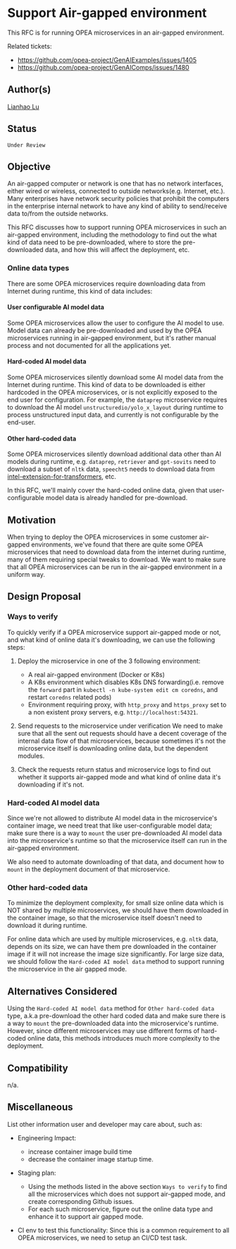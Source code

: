 # Support Air-gapped environment

This RFC is for running OPEA microservices in an air-gapped environment.

Related tickets:
- https://github.com/opea-project/GenAIExamples/issues/1405
- https://github.com/opea-project/GenAIComps/issues/1480

## Author(s)

[Lianhao Lu](https://github.com/lianhao)

## Status

`Under Review`

## Objective

An air-gapped computer or network is one that has no network interfaces, either wired or wireless, connected to outside networks(e.g. Internet, etc.). Many enterprises have network security policies that prohibit the computers in the enterprise internal network to have any kind of ability to send/receive data to/from the outside networks. 

This RFC discusses how to support running OPEA microservices in such an air-gapped environment, including the methodology to find out the what kind of data need to be pre-downloaded, where to store the pre-downloaded data, and how this will affect the deployment, etc.

### Online data types
There are some OPEA microservices require downloading data from Internet during runtime, this kind of data includes:

#### User configurable AI model data
Some OPEA microservices allow the user to configure the AI model to use. Model data can already be pre-downloaded and used by the OPEA microservices running in air-gapped environment, but it's rather manual process and not documented for all the applications yet.

#### Hard-coded AI model data
Some OPEA microservices silently download some AI model data from the Internet during runtime. This kind of data to be downloaded is either hardcoded in the OPEA microservices, or is not explicitly exposed to the end user for configuration. For example, the `dataprep` microservice requires to download the AI model `unstructuredio/yolo_x_layout` during runtime to process unstructured input data, and currently is not configurable by the end-user.

#### Other hard-coded data
Some OPEA microservices silently download additional data other than AI models during runtime, e.g. `dataprep`, `retriever` and `gpt-sovits` need to download a subset of `nltk` data, `speecht5` needs to download data from [intel-extension-for-transformers](https://github.com/intel/intel-extension-for-transformers/tree/main/intel_extension_for_transformers/neural_chat/assets/speaker_embeddings), etc.

In this RFC, we'll mainly cover the hard-coded online data, given that user-configurable model data is already handled for pre-download.

## Motivation

When trying to deploy the OPEA microservices in some customer air-gapped environments, we've found that there are quite some OPEA microservices that need to download data from the internet during runtime, many of them requiring special tweaks to download. We want to make sure that all OPEA microservices can be run in the air-gapped environment in a uniform way.

## Design Proposal

### Ways to verify
To quickly verify if a OPEA microservice support air-gapped mode or not, and what kind of online data it's downloading, we can use the following steps:

 1. Deploy the microservice in one of the 3 following environment:
    - A real air-gapped environment (Docker or K8s)
    - A K8s environment which disables K8s DNS forwarding(i.e. remove the `forward` part in `kubectl -n kube-system edit cm coredns`, and restart `coredns` related pods)
    - Environment requiring proxy, with `http_proxy` and `https_proxy` set to a non existent proxy servers, e.g. `http://localhost:54321`.

 2. Send requests to the microservice under verification
     We need to make sure that all the sent out requests should have a decent coverage of the internal data flow of that microservices, because sometimes it's not the microservice itself is downloading online data, but the dependent modules.

 3. Check the requests return status and microservice logs to find out whether it supports air-gapped mode and what kind of online data it's downloading if it's not.

### Hard-coded AI model data

Since we're not allowed to distribute AI model data in the microservice's container image, we need treat that like user-configurable model data; make sure there is a way to `mount` the user pre-downloaded AI model data into the microservice's runtime so that the microservice itself can run in the air-gapped environment.

We also need to automate downloading of that data, and document how to `mount` in the deployment document of that microservice.

### Other hard-coded data

To minimize the deployment complexity, for small size online data which is NOT shared by multiple microservices, we should have them downloaded in the container image, so that the microservice itself doesn't need to download it during runtime.

For online data which are used by multiple microservices, e.g. `nltk` data,  depends on its size, we can have them pre downloaded in the container image if it will not increase the image size significantly. For large size data, we should follow the `Hard-coded AI model data` method to support running the microservice in the air gapped mode.


## Alternatives Considered

Using the `Hard-coded AI model data` method for `Other hard-coded data` type, a.k.a pre-download the other hard coded data and make sure there is a way to `mount` the pre-downloaded data into the microservice's runtime. However, since different microservices may use different forms of hard-coded online data, this methods introduces much more complexity to the deployment.

## Compatibility

n/a.

## Miscellaneous

List other information user and developer may care about, such as:

- Engineering Impact: 
  - increase container image build time
  - decrease the container image startup time.

- Staging plan:
  - Using the methods listed in the above section `Ways to verify` to find all the microservices which does not support air-gapped mode, and create corresponding Github issues.
  - For each such microservice, figure out the online data type and enhance it to support air gapped mode.

- CI env to test this functionality: Since this is a common requirement to all OPEA microservices, we need to setup an CI/CD test task.
